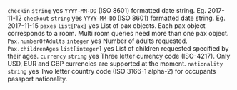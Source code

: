 <tr>
    <td><code>checkin</code></td>
    <td><code>string</code></td>
    <td>yes</td>
    <td><code>YYYY-MM-DD</code> (ISO 8601) formatted date string. Eg. 2017-11-12</td>
</tr>
<tr>
    <td><code>checkout</code></td>
    <td><code>string</code></td>
    <td>yes</td>
    <td><code>YYYY-MM-DD</code> (ISO 8601) formatted date string. Eg. 2017-11-15</td>
</tr>
<tr>
    <td><code>paxes</code></td>
    <td><code>list[Pax]</code></td>
    <td>yes</td>
    <td>List of pax objects. Each pax object corresponds to a room. Multi room queries need more than one pax object.</td>
</tr>
<tr>
    <td><code>Pax.numberOfAdults</code></td>
    <td><code>integer</code></td>
    <td>yes</td>
    <td>Number of adults requested.</td>
</tr>
<tr>
    <td><code>Pax.childrenAges</code></td>
    <td><code>list[integer]</code></td>
    <td>yes</td>
    <td>List of children requested specified by their ages.</td>
</tr>
<tr>
    <td><code>currency</code></td>
    <td><code>string</code></td>
    <td>yes</td>
    <td>Three letter currency code (ISO-4217). Only USD, EUR and GBP currencies are supported at the moment.</td>
</tr>
<tr>
    <td><code>nationality</code></td>
    <td><code>string</code></td>
    <td>yes</td>
    <td>Two letter country code (ISO 3166-1 alpha-2) for occupants passport nationality.</td>
</tr>